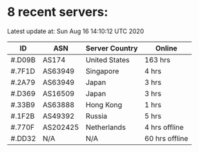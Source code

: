 # 8 recent servers:

Latest update at: Sun Aug 16 14:10:12 UTC 2020

| ID | ASN | Server Country | Online |
| -- | --- | -------------- | ------ |
| #.D09B | AS174 | United States | 163 hrs |
| #.7F1D | AS63949 | Singapore | 4 hrs |
| #.2A79 | AS63949 | Japan | 3 hrs |
| #.D369 | AS16509 | Japan | 3 hrs |
| #.33B9 | AS63888 | Hong Kong | 1 hrs |
| #.1F2B | AS49392 | Russia | 5 hrs |
| #.770F | AS202425 | Netherlands | 4 hrs offline |
| #.DD32 | N/A | N/A | 60 hrs offline |

